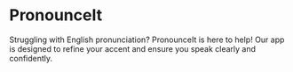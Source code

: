 # PronounceIt
Struggling with English pronunciation? PronounceIt is here to help! Our app is designed to refine your accent and ensure you speak clearly and confidently. 
